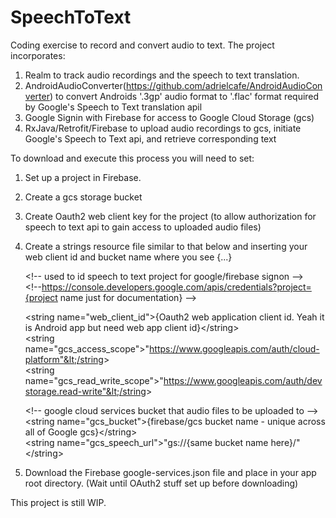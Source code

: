 # SpeechToText
Coding exercise to record and convert audio to text. The project incorporates:

1. Realm to track audio recordings and the speech to text translation.
2. AndroidAudioConverter(https://github.com/adrielcafe/AndroidAudioConverter) to convert Androids '.3gp' audio format to '.flac' format required by Google's Speech to Text translation apil
3. Google Signin with Firebase for access to Google Cloud Storage (gcs)
4. RxJava/Retrofit/Firebase to upload audio recordings to gcs, initiate Google's Speech to Text api, and retrieve corresponding text

To download and execute this process you will need to set:
1. Set up a project in Firebase.
2. Create a gcs storage bucket
3. Create Oauth2 web client key for the project (to allow authorization for speech to text api to gain access to uploaded audio files)
4. Create a strings resource file similar to that below and inserting your web client id and bucket name where you see {...}

    &lt;!-- used to id speech to text project for google/firebase signon --&gt;  
    &lt;!--https://console.developers.google.com/apis/credentials?project={project name just for documentation} --&gt;  
    
    &lt;string name="web_client_id"&gt;{Oauth2 web application client id. Yeah it is Android app but need web app client id}&lt;/string&gt;  
    &lt;string name="gcs_access_scope"&gt;"https://www.googleapis.com/auth/cloud-platform"&lt;/string&gt;  
    &lt;string name="gcs_read_write_scope"&gt;"https://www.googleapis.com/auth/devstorage.read-write"&lt;/string&gt;  

    &lt;!-- google cloud services bucket that audio files to be uploaded to --&gt;  
    &lt;string name="gcs_bucket"&gt;{firebase/gcs bucket name - unique across all of Google gcs}&lt;/string&gt;  
    &lt;string name="gcs_speech_url"&gt;"gs://{same bucket name here}/"&lt;/string&gt;    

5. Download the Firebase google-services.json file and place in your app root directory. (Wait until OAuth2 stuff set up before downloading)


This project is still WIP.

